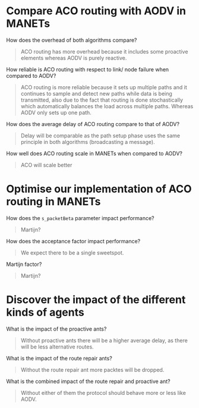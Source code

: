 # Compare ACO routing with AODV in MANETs
How does the overhead of both algorithms compare?
> ACO routing has more overhead because it includes some proactive elements whereas AODV is purely reactive.

How reliable is ACO routing with respect to link/ node failure when compared to AODV?
> ACO routing is more reliable because it sets up multiple paths and it continues to sample and detect new paths while data is being transmitted, also due to the fact that routing is done stochastically which automatically balances the load across multiple paths. Whereas AODV only sets up one path.

How does the average delay of ACO routing compare to that of AODV?
> Delay will be comparable as the path setup phase uses the same principle in both algorithms (broadcasting a message).

How well does ACO routing scale in MANETs when compared to AODV?
> ACO will scale better 

# Optimise our implementation of ACO routing in MANETs
How does the `s_packetBeta` parameter impact performance?
> Martijn?

How does the acceptance factor impact performance?
> We expect there to be a single sweetspot.

Martijn factor?
> Martijn?

# Discover the impact of the different kinds of agents
What is the impact of the proactive ants?
> Without proactive ants there will be a higher average delay, as there will be less alternative routes.

What is the impact of the route repair ants?
> Without the route repair ant more packtes will be dropped.

What is the combined impact of the route repair and proactive ant?
> Without either of them the protocol should behave more or less like AODV.
